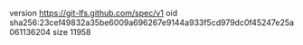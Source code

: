 version https://git-lfs.github.com/spec/v1
oid sha256:23cef49832a35be6009a696267e9144a933f5cd979dc0f45247e25a061136204
size 11958
